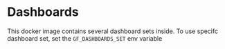 # Dashboards

This docker image contains several dashboard sets inside.
To use specifc dashboard set, set the `GF_DASHBOARDS_SET` env variable
